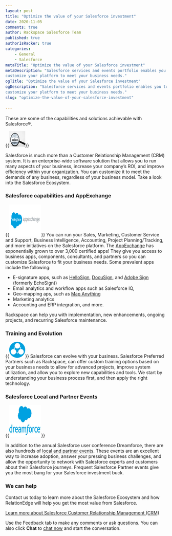 ```yaml
---
layout: post
title: "Optimize the value of your Salesforce investment"
date: 2020-11-05
comments: true
author: Rackspace Salesforce Team
published: true
authorIsRacker: true
categories:
    - General
    - Salesforce
metaTitle: "Optimize the value of your Salesforce investment"
metaDescription: "Salesforce services and events portfolio enables you to
customize your platform to meet your business needs."
ogTitle: "Optimize the value of your Salesforce investment"
ogDescription: "Salesforce services and events portfolio enables you to
customize your platform to meet your business needs."
slug: "optimize-the-value-of-your-salesforce-investment"

---
```


These are some of the capabilities and solutions achievable with Salesforce&reg;.

<!--more-->

{{<img src="value.jpg" title="" width="50" height="50" alt="">}}

Salesforce is much more than a Customer Relationship Management (CRM) system. It
is an enterprise-wide software solution that allows you to run many aspects of
your business, increase your company’s ROI, and improve efficiency within your
organization. You can customize it to meet the demands of any business,
regardless of your business model. Take a look into the Salesforce Ecosystem.
</br>

### Salesforce capabilities and AppExchange

{{<img src="appexchange.png" title="" width="100" height="100" alt="" class="image-right">}}
You can run your Sales, Marketing, Customer Service and Support,
Business Intelligence, Accounting, Project Planning/Tracking, and more initiatives on the
Salesforce platform. The [AppExchange](https://appexchange.salesforce.com/) has
exponentially grown to over 3,000 certified apps! They give you access to
business apps, components, consultants, and partners so you can customize
Salesforce to fit your business needs. Some prevalent apps include the following:

- E-signature apps, such as [HelloSign](http://www.hellosign.com/),
  [DocuSign](https://www.docusign.com/), and [Adobe Sign](https://acrobat.adobe.com/us/en/sign.html) (formerly EchoSign))
- Email analytics and workflow apps such as Salesforce IQ, 
- Geo-mapping aps, such as [Map Anything](http://mapanything.com/)
- Marketing analytics
- Accounting and ERP integration, and more. 

Rackspace can help you with implementation, new enhancements, ongoing projects, and recurring Salesforce maintenance.</br>

### Training and Evolution

{{<img src="training.png" title="" width="50" height="50" alt="" class="image-left">}}
Salesforce can evolve with your business. Salesforce Preferred Partners such as
Rackspace, can offer custom training options based on your business needs to
allow for advanced projects, improve system utilization, and allow you to
explore new capabilities and tools. We start by understanding your business
process first, and then apply the right technology.</br>

### Salesforce Local and Partner Events

{{<img src="dreamforce.jpg" title="" alt="" width="100" height="100"  class="image-right">}}

In addition to the annual Salesforce user conference Dreamforce, there are also
hundreds of [local and partner events](http://www.salesforce.com/events/). 
These events are an excellent way to
increase adoption, answer your pressing business challenges, and allow the
opportunity to network with Salesforce experts and customers about their
Salesforce journeys. Frequent Salesforce Partner events give you
the most bang for your Salesforce investment buck.
</br>

### We can help

Contact us today to learn more about the Salesforce Ecosystem and how
RelationEdge will help you get the most value from Salesforce.

<a class="cta purple" id="cta" href="https://www.rackspace.com/salesforce">Learn more about Salesforce Customer Relationship Management (CRM)</a>

Use the Feedback tab to make any comments or ask questions. You can also click
**Chat** to [chat now](https://www.rackspace.com/) and start the conversation.
